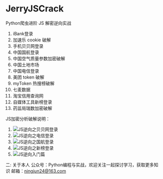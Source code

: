 # JerryJSCrack
Python爬虫进阶 JS 解密逆向实战

1. iBank登录
2. 加速乐 cookie 破解
3. 手机贝贝网登录
4. 中国国航登录
5. 中国空气质量参数加密破解
6. 中国土地市场
7. 中国电信登录
8. 美团 token 破解
9. myToken 热搜榜破解
10. 七麦数据
11. 淘宝信用查询网
12. 自媒体工具新榜登录
13. 药监局瑞数加密破解

JS加密分析破解说明：
1. ![JS逆向之贝贝网登录](https://mp.weixin.qq.com/s/Ex93COLBX3_MMhIIXwozYg)
2. ![JS逆向之电信登录](https://mp.weixin.qq.com/s/P27oJGafyHsOnxptgHiUPQ)
3. ![JS逆向之国航登录](https://mp.weixin.qq.com/s/YWgMoGn4_YVhCPXPOAmrkA)
4. ![JS逆向之新榜登录](https://mp.weixin.qq.com/s/548sZpUE1xq2lCs-olVIzQ)
5. ![JS逆向入门篇](https://mp.weixin.qq.com/s/xb8VdJGD-DgQzq8yWOBpag)

二: 关于本人
公众号：Python编程与实战，欢迎关注一起探讨学习，获取更多知识
邮箱：ningjun24@163.com

